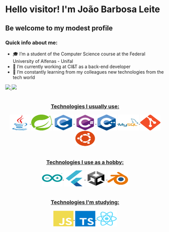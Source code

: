 # Hello visitor! I'm João Barbosa Leite
## Be welcome to my modest profile

### Quick info about me:
- 🎓 I’m a student of the Computer Science course at the Federal University of Alfenas - Unifal
- 🎸 I’m currently working at CI&T as a back-end developer
- 🌱 I’m constantly learning from my colleagues new technologies from the tech world

<div>
  <a href="https://github.com/JoaoBLeite">
  <img height="180em" src="https://github-readme-stats.vercel.app/api?username=joaobleite&show_icons=true&theme=dark&include_all_commits=true&count_private=true" />
  <img height="180em" src="https://github-readme-stats.vercel.app/api/top-langs/?username=joaobleite&layout=compact&langs_count=16&theme=dark" />
</div>

<div style="text-align: center">
  <div style="display: inline_block"><br>
    <h3> Technologies I usually use: </h3>
    <img align="center" alt="jp-java" height="50" width="65" src="https://github.com/devicons/devicon/blob/master/icons/java/java-original.svg">
    <img align="center" alt="jp-spring" height="50" width="65" src="https://github.com/devicons/devicon/blob/master/icons/spring/spring-original.svg">
    <img align="center" alt="jp-c" height="50" width="65" src="https://github.com/devicons/devicon/blob/master/icons/c/c-original.svg">
    <img align="center" alt="jp-c#" height="50" width="65" src="https://github.com/devicons/devicon/blob/master/icons/csharp/csharp-original.svg">
    <img align="center" alt="jp-cpp" height="50" width="65" src="https://github.com/devicons/devicon/blob/master/icons/cplusplus/cplusplus-original.svg">
    <img align="center" alt="jp-mysql" height="50" width="65" src="https://github.com/devicons/devicon/blob/master/icons/mysql/mysql-original-wordmark.svg">
    <img align="center" alt="jp-git" height="50" width="65" src="https://github.com/devicons/devicon/blob/master/icons/git/git-original.svg">
    <img align="center" alt="jp-ubunto" height="50" width="65" src="https://github.com/devicons/devicon/blob/master/icons/ubuntu/ubuntu-plain.svg">
  </div>

  <div style="display: inline_block"><br>
    <h3> Technologies I use as a hobby: </h3>
    <img align="center" alt="jp-arduino" height="50" width="65" src="https://github.com/devicons/devicon/blob/master/icons/arduino/arduino-original.svg">
    <img align="center" alt="jp-flutter" height="50" width="65" src="https://github.com/devicons/devicon/blob/master/icons/flutter/flutter-original.svg">
    <img align="center" alt="jp-unity" height="50" width="65" src="https://github.com/devicons/devicon/blob/master/icons/unity/unity-original.svg">
    <img align="center" alt="jp-blender" height="50" width="65" src="https://github.com/devicons/devicon/blob/master/icons/blender/blender-original.svg">
  </div>

  <div style="display: inline_block"><br>
    <h3> Technologies I'm studying: </h3>
    <img align="center" alt="jp-js" height="50" width="65" src="https://github.com/devicons/devicon/blob/master/icons/javascript/javascript-plain.svg">
    <img align="center" alt="jp-ts" height="50" width="65" src="https://github.com/devicons/devicon/blob/master/icons/typescript/typescript-plain.svg">
    <img align="center" alt="jp-react" height="50" width="65" src="https://github.com/devicons/devicon/blob/master/icons/react/react-original.svg">
  </div>
</div>
